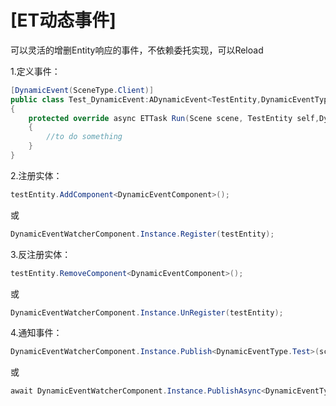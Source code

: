 # [ET动态事件]

可以灵活的增删Entity响应的事件，不依赖委托实现，可以Reload

1.定义事件：
```csharp
[DynamicEvent(SceneType.Client)]
public class Test_DynamicEvent:ADynamicEvent<TestEntity,DynamicEventType.Test>
{
    protected override async ETTask Run(Scene scene, TestEntity self,DynamicEventType.Test arg)
    {
        //to do something
    }
}
```

2.注册实体：
```csharp
testEntity.AddComponent<DynamicEventComponent>();
```
或
```csharp
DynamicEventWatcherComponent.Instance.Register(testEntity);
```

3.反注册实体：
```csharp
testEntity.RemoveComponent<DynamicEventComponent>();
```
或
```csharp
DynamicEventWatcherComponent.Instance.UnRegister(testEntity);
```

4.通知事件：
```csharp
DynamicEventWatcherComponent.Instance.Publish<DynamicEventType.Test>(scene, new DynamicEventType.Test())
```
或
```csharp
await DynamicEventWatcherComponent.Instance.PublishAsync<DynamicEventType.Test>(scene, new DynamicEventType.Test())
```

